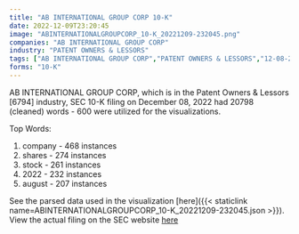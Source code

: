 ```yaml
---
title: "AB INTERNATIONAL GROUP CORP 10-K"
date: 2022-12-09T23:20:45
image: "ABINTERNATIONALGROUPCORP_10-K_20221209-232045.png"
companies: "AB INTERNATIONAL GROUP CORP"
industry: "PATENT OWNERS & LESSORS"
tags: ["AB INTERNATIONAL GROUP CORP","PATENT OWNERS & LESSORS","12-08-2022","10-K"]
forms: "10-K"
---
```

AB INTERNATIONAL GROUP CORP, which is in the Patent Owners & Lessors [6794] industry, SEC 10-K filing on December 08, 2022 had 20798 (cleaned) words - 600 were utilized for the visualizations.

Top Words:
1. company - 468 instances
2. shares - 274 instances
3. stock - 261 instances
4. 2022 - 232 instances
5. august - 207 instances


See the parsed data used in the visualization [here]({{< staticlink name=ABINTERNATIONALGROUPCORP_10-K_20221209-232045.json >}}).  
View the actual filing on the SEC website [here](https://www.sec.gov/Archives/edgar/data/1605331/0001663577-22-000689.txt)